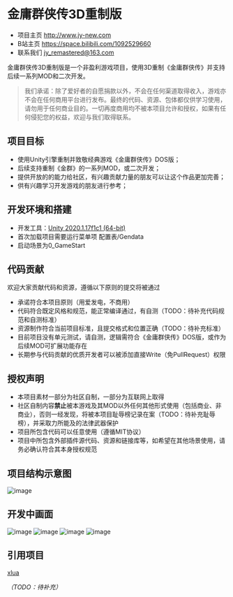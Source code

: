 # 金庸群侠传3D重制版


* 项目主页 http://www.jy-new.com
* B站主页 https://space.bilibili.com/1092529660
* 联系我们 jy_remastered@163.com

金庸群侠传3D重制版是一个非盈利游戏项目，使用3D重制《金庸群侠传》并支持后续一系列MOD和二次开发。

> 我们承诺：除了爱好者的自愿捐款以外，不会在任何渠道取得收入，游戏亦不会在任何商用平台进行发布。最终的代码、资源、包体都仅供学习使用，请勿用于任何商业目的。一切再度商用均不被本项目允许和授权，如果有任何侵犯您的权益，欢迎与我们取得联系。


## 项目目标

* 使用Unity引擎重制并致敬经典游戏《金庸群侠传》DOS版；
* 后续支持重制《金群》的一系列MOD，或二次开发；
* 提供开放的的能力给社区，有兴趣贡献力量的朋友可以让这个作品更加完善；
* 供有兴趣学习开发游戏的朋友进行参考；

## 开发环境和搭建

* 开发工具：[Unity 2020.1.17f1c1 (64-bit)](https://unity.cn/releases)
* 首次加载项目需要运行菜单项 配置表/Gendata
* 启动场景为0_GameStart

## 代码贡献

欢迎大家贡献代码和资源，遵循以下原则的提交将被通过

* 承诺符合本项目原则（用爱发电，不商用）
* 代码符合既定风格和规范，能正常编译通过，有自测（TODO：待补充代码规范和自测标准）
* 资源制作符合当前项目标准，且提交格式和位置正确（TODO：待补充标准）
* 目前项目没有单元测试，请自测，逻辑需符合《金庸群侠传》DOS版，或作为后续MOD可扩展功能存在
* 长期参与代码贡献的优质开发者可以被添加直接Write（免PullRequest）权限

## 授权声明

* 本项目素材一部分为社区自制，一部分为互联网上取得
* 社区自制内容**禁止**被本游戏及其MOD以外任何其他形式使用（包括商业、非商业），否则一经发现，将被本项目耻辱榜记录在案（TODO：待补充耻辱榜），并采取力所能及的法律武器保护
* 项目所包含代码可以任意使用（遵循MIT协议）
* 项目中所包含外部插件源代码、资源和链接库等，如希望在其他场景使用，请务必确认符合其本身授权规范


## 项目结构示意图

![image](https://user-images.githubusercontent.com/7448857/118384406-5b3bc680-b638-11eb-9186-8888b90bcc35.png)

## 开发中画面

![image](https://user-images.githubusercontent.com/7448857/118384457-aa81f700-b638-11eb-972b-810a88040939.png)
![image](https://user-images.githubusercontent.com/7448857/118384458-b2419b80-b638-11eb-8411-8822289759b4.png)
![image](https://user-images.githubusercontent.com/7448857/118384459-b53c8c00-b638-11eb-8a83-80228747067f.png)
![image](https://user-images.githubusercontent.com/7448857/118384466-b968a980-b638-11eb-89b3-11aec9ee8bd2.png)


## 引用项目

[xlua](https://github.com/Tencent/xLua)

_（TODO：待补充）_
